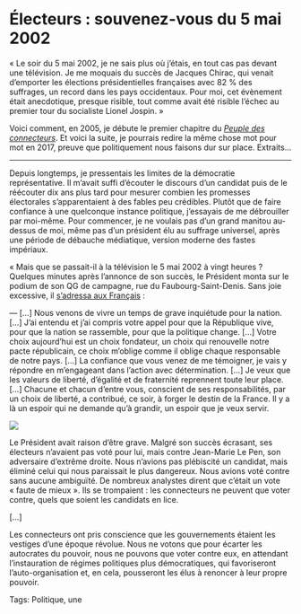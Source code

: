# Électeurs : souvenez-vous du 5 mai 2002

« Le soir du 5 mai 2002, je ne sais plus où j’étais, en tout cas pas devant une télévision. Je me moquais du succès de Jacques Chirac, qui venait d’emporter les élections présidentielles françaises avec 82 % des suffrages, un record dans les pays occidentaux. Pour moi, cet évènement était anecdotique, presque risible, tout comme avait été risible l’échec au premier tour du socialiste Lionel Jospin. »<span id="more-45291"></span>

Voici comment, en 2005, je débute le premier chapitre du [*Peuple des connecteurs*](http://tcrouzet.com/le-peuple-des-connecteurs/). Et voici la suite, je pourrais redire la même chose mot pour mot en 2017, preuve que politiquement nous faisons dur sur place. Extraits…

---

Depuis longtemps, je pressentais les limites de la démocratie représentative. Il m’avait suffi d’écouter le discours d’un candidat puis de le réécouter dix ans plus tard pour mesurer combien les promesses électorales s’apparentaient à des fables peu crédibles. Plutôt que de faire confiance à une quelconque instance politique, j’essayais de me débrouiller par moi-même. Pour commencer, je ne voulais pas d’un grand manitou au-dessus de moi, même pas d’un président élu au suffrage universel, après une période de débauche médiatique, version moderne des fastes impériaux.

« Mais que se passait-il à la télévision le 5 mai 2002 à vingt heures ? Quelques minutes après l’annonce de son succès, le Président monta sur le podium de son QG de campagne, rue du Faubourg-Saint-Denis. Sans joie excessive, il [s’adressa aux Français](https://www.youtube.com/watch?v=4GTZxFMC4fg) :

— \[…\] Nous venons de vivre un temps de grave inquiétude pour la nation. \[…\] J’ai entendu et j’ai compris votre appel pour que la République vive, pour que la nation se rassemble, pour que la politique change. \[…\] Votre choix aujourd’hui est un choix fondateur, un choix qui renouvelle notre pacte républicain, ce choix m’oblige comme il oblige chaque responsable de notre pays. \[…\] La confiance que vous venez de me témoigner, je vais y répondre en m’engageant dans l’action avec détermination. \[…\] Je veux que les valeurs de liberté, d’égalité et de fraternité reprennent toute leur place. \[…\] Chacune et chacun d’entre vous, conscient de ses responsabilités, par un choix de liberté, a contribué, ce soir, à forger le destin de la France. Il y a là un espoir qui ne demande qu’à grandir, un espoir que je veux servir.

![](http://tcrouzet.comhttps://tcrouzet.com/images_tc/2017/04/chirac-600x338.jpg)

Le Président avait raison d’être grave. Malgré son succès écrasant, ses électeurs n’avaient pas voté pour lui, mais contre Jean-Marie Le Pen, son adversaire d’extrême droite. Nous n’avions pas plébiscité un candidat, mais éliminé celui qui nous paraissait le plus dangereux. Nous avions voté contre sans aucune ambiguïté. De nombreux analystes dirent que c’était un vote « faute de mieux ». Ils se trompaient : les connecteurs ne peuvent que voter contre, quels que soient les candidats en lice.

\[…\]

Les connecteurs ont pris conscience que les gouvernements étaient les vestiges d’une époque révolue. Nous ne votons que pour écarter les autocrates du pouvoir, nous ne pouvons que voter contre eux, en attendant l’instauration de régimes politiques plus démocratiques, qui favoriseront l’auto-organisation et, en cela, pousseront les élus à renoncer à leur propre pouvoir.

Tags: Politique, une
